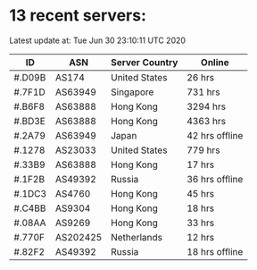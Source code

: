 # 13 recent servers:

Latest update at: Tue Jun 30 23:10:11 UTC 2020

| ID | ASN | Server Country | Online |
| -- | --- | -------------- | ------ |
| #.D09B | AS174 | United States | 26 hrs |
| #.7F1D | AS63949 | Singapore | 731 hrs |
| #.B6F8 | AS63888 | Hong Kong | 3294 hrs |
| #.BD3E | AS63888 | Hong Kong | 4363 hrs |
| #.2A79 | AS63949 | Japan | 42 hrs offline |
| #.1278 | AS23033 | United States | 779 hrs |
| #.33B9 | AS63888 | Hong Kong | 17 hrs |
| #.1F2B | AS49392 | Russia | 36 hrs offline |
| #.1DC3 | AS4760 | Hong Kong | 45 hrs |
| #.C4BB | AS9304 | Hong Kong | 18 hrs |
| #.08AA | AS9269 | Hong Kong | 33 hrs |
| #.770F | AS202425 | Netherlands | 12 hrs |
| #.82F2 | AS49392 | Russia | 18 hrs offline |

